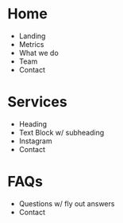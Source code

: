 # Home

-   Landing
-   Metrics
-   What we do
-   Team
-   Contact

# Services

-   Heading
-   Text Block w/ subheading
-   Instagram
-   Contact

# FAQs

-   Questions w/ fly out answers
-   Contact
